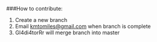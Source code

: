 ###How to contribute:
1. Create a new branch
2. Email kmtomiles@gmail.com when branch is complete
3. Gl4di4torRr will merge branch into master

